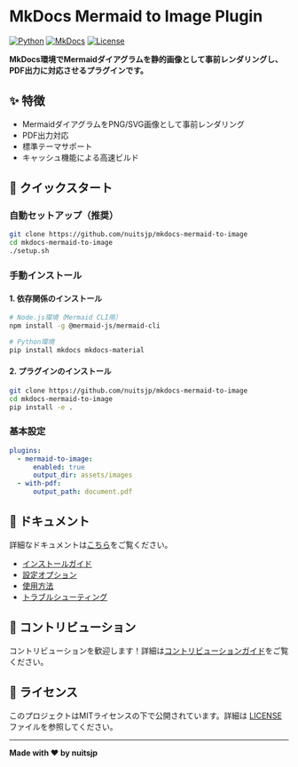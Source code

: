 # MkDocs Mermaid to Image Plugin

[![Python](https://img.shields.io/badge/python-3.8+-blue.svg)](https://python.org/downloads/)
[![MkDocs](https://img.shields.io/badge/mkdocs-1.4+-green.svg)](https://mkdocs.org/)
[![License](https://img.shields.io/badge/license-MIT-blue.svg)](LICENSE)

**MkDocs環境でMermaidダイアグラムを静的画像として事前レンダリングし、PDF出力に対応させるプラグインです。**

## ✨ 特徴

- MermaidダイアグラムをPNG/SVG画像として事前レンダリング
- PDF出力対応
- 標準テーマサポート
- キャッシュ機能による高速ビルド

## 🚀 クイックスタート

### 自動セットアップ（推奨）

```bash
git clone https://github.com/nuitsjp/mkdocs-mermaid-to-image
cd mkdocs-mermaid-to-image
./setup.sh
```

### 手動インストール

#### 1. 依存関係のインストール
```bash
# Node.js環境（Mermaid CLI用）
npm install -g @mermaid-js/mermaid-cli

# Python環境
pip install mkdocs mkdocs-material
```

#### 2. プラグインのインストール
```bash
git clone https://github.com/nuitsjp/mkdocs-mermaid-to-image
cd mkdocs-mermaid-to-image
pip install -e .
```

### 基本設定

```yaml
plugins:
  - mermaid-to-image:
      enabled: true
      output_dir: assets/images
  - with-pdf:
      output_path: document.pdf
```

## 📖 ドキュメント

詳細なドキュメントは[こちら](https://nuitsjp.github.io/mkdocs-mermaid-to-image/)をご覧ください。

- [インストールガイド](https://nuitsjp.github.io/mkdocs-mermaid-to-image/installation/)
- [設定オプション](https://nuitsjp.github.io/mkdocs-mermaid-to-image/configuration/)
- [使用方法](https://nuitsjp.github.io/mkdocs-mermaid-to-image/usage/)
- [トラブルシューティング](https://nuitsjp.github.io/mkdocs-mermaid-to-image/troubleshooting/)

## 🤝 コントリビューション

コントリビューションを歓迎します！詳細は[コントリビューションガイド](https://nuitsjp.github.io/mkdocs-mermaid-to-image/contributing/)をご覧ください。

## 📄 ライセンス

このプロジェクトはMITライセンスの下で公開されています。詳細は [LICENSE](LICENSE) ファイルを参照してください。

---

**Made with ❤️ by nuitsjp**
